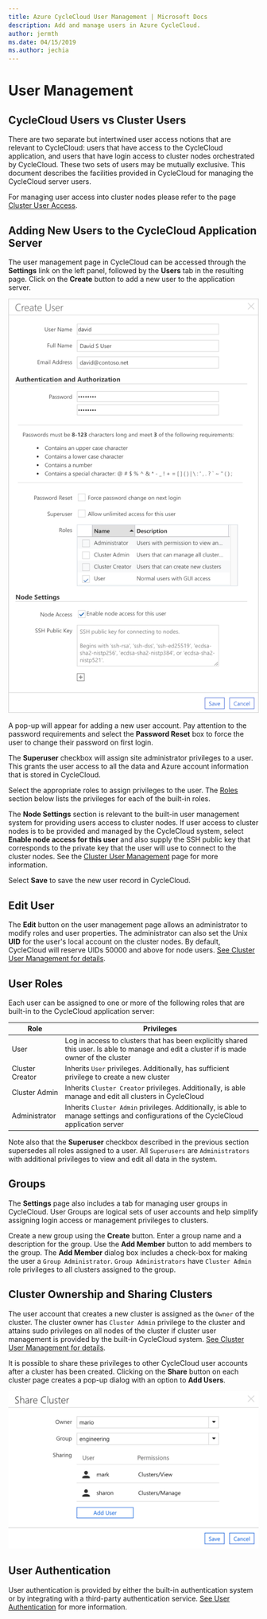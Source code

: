 ```yaml
---
title: Azure CycleCloud User Management | Microsoft Docs
description: Add and manage users in Azure CycleCloud.
author: jermth
ms.date: 04/15/2019
ms.author: jechia
---
```


# User Management

## CycleCloud Users vs Cluster Users

There are two separate but intertwined user access notions that are relevant to CycleCloud: users that have access to the CycleCloud application, and users that have login access to cluster nodes orchestrated by CycleCloud. These two sets of users may be mutually exclusive. This document describes the facilities provided in CycleCloud for managing the CycleCloud server users.

For managing user access into cluster nodes please refer to the page [Cluster User Access](user-cluster-access.md).

## Adding New Users to the CycleCloud Application Server

The user management page in CycleCloud can be accessed through the **Settings** link on the left panel, followed by the **Users** tab in the resulting page. Click on the **Create** button to add a new user to the application server.

![Create User Dialog](./images/create_user_dialog.png)

A pop-up will appear for adding a new user account. Pay attention to the password requirements and select the **Password Reset** box to force the user to change their password on first login.

The **Superuser** checkbox will assign site administrator privileges to a user. This grants the user access to all the data and Azure account information that is stored in CycleCloud.

Select the appropriate roles to assign privileges to the user. The [Roles](#user-roles) section below lists the privileges for each of the built-in roles.

The **Node Settings** section is relevant to the built-in user management system for providing users access to cluster nodes. If user access to cluster nodes is to be provided and managed by the CycleCloud system, select **Enable node access for this user** and also supply the SSH public key that corresponds to the private key that the user will use to connect to the cluster nodes. See the [Cluster User Management](user-cluster-access.md) page for more information.

Select **Save** to save the new user record in CycleCloud.

## Edit User

The **Edit** button on the user management page allows an administrator to modify roles and user properties. The administrator can also set the Unix **UID** for the user's local account on the cluster nodes. By default, CycleCloud will reserve UIDs 50000 and above for node users. [See Cluster User Management for details](user-cluster-access.md).  

## User Roles

Each user can be assigned to one or more of the following roles that are built-in to the CycleCloud application server:

| Role      | Privileges |
| ----------- | ----------- |
| User      | Log in access to clusters that has been explicitly shared this user. Is able to manage and edit a cluster if is made owner of the cluster |
| Cluster Creator   | Inherits `User` privileges. Additionally, has sufficient privilege to create a new cluster |
| Cluster Admin   | Inherits `Cluster Creator` privileges. Additionally, is able manage and edit all clusters in CycleCloud |
| Administrator  | Inherits `Cluster Admin` privileges. Additionally, is able to manage settings and configurations of the CycleCloud application server |

Note also that the **Superuser** checkbox described in the previous section supersedes all roles assigned to a user. All `Superusers` are `Administrators` with additional privileges to view and edit all data in the system.

## Groups

The **Settings** page also includes a tab for managing user groups in CycleCloud. User Groups are logical sets of user accounts and help simplify assigning login access or management privileges to clusters.

Create a new group using the **Create** button. Enter a group name and a description for the group. Use the **Add Member** button to add members to the group. The **Add Member** dialog box includes a check-box for making the user a `Group Administrator`. `Group Administrators` have `Cluster Admin` role privileges to all clusters assigned to the group.

## Cluster Ownership and Sharing Clusters

The user account that creates a new cluster is assigned as the `Owner` of the cluster. The cluster owner has `Cluster Admin` privilege to the cluster and attains sudo privileges on all nodes of the cluster if cluster user management is provided by the built-in CycleCloud system. [See Cluster User Management for details](user-cluster-access.md).

It is possible to share these privileges to other CycleCloud user accounts after a cluster has been created. Clicking on the **Share** button on each cluster page creates a pop-up dialog with an option to **Add Users**.

![Share Cluster](./images/share_cluster.png)

## User Authentication

User authentication is provided by either the built-in authentication system or by integrating with a third-party authentication service. [See User Authentication](user-authentication.md) for more information.


